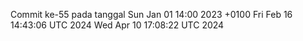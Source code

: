 Commit ke-55 pada tanggal Sun Jan 01 14:00 2023 +0100
Fri Feb 16 14:43:06 UTC 2024
Wed Apr 10 17:08:22 UTC 2024
